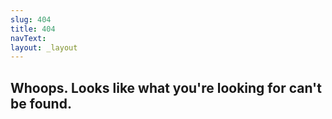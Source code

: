 ```yaml
---
slug: 404
title: 404
navText:
layout: _layout
---
```

## Whoops. Looks like what you're looking for can't be found.